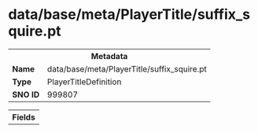 <h1>data/base/meta/PlayerTitle/suffix_squire.pt</h1><table><tr><th colspan="100%">Metadata</th></tr><tr><td><b>Name</b></td><td>data/base/meta/PlayerTitle/suffix_squire.pt</td></tr><tr><td><b>Type</b></td><td>PlayerTitleDefinition</td></tr><tr><td><b>SNO ID</b></td><td>999807</td></tr></table>

<table><tr><th colspan="100%">Fields</th></tr></table>

